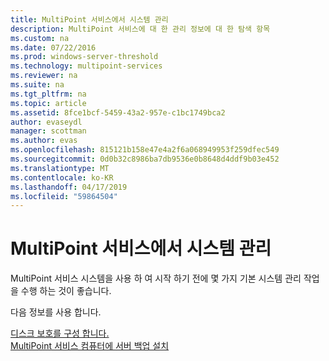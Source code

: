 ```yaml
---
title: MultiPoint 서비스에서 시스템 관리
description: MultiPoint 서비스에 대 한 관리 정보에 대 한 탐색 항목
ms.custom: na
ms.date: 07/22/2016
ms.prod: windows-server-threshold
ms.technology: multipoint-services
ms.reviewer: na
ms.suite: na
ms.tgt_pltfrm: na
ms.topic: article
ms.assetid: 8fce1bcf-5459-43a2-957e-c1bc1749bca2
author: evaseydl
manager: scottman
ms.author: evas
ms.openlocfilehash: 815121b158e47e4a2f6a068949953f259dfec549
ms.sourcegitcommit: 0d0b32c8986ba7db9536e0b8648d4ddf9b03e452
ms.translationtype: MT
ms.contentlocale: ko-KR
ms.lasthandoff: 04/17/2019
ms.locfileid: "59864504"
---
```

# <a name="system-administration-in-multipoint-services"></a>MultiPoint 서비스에서 시스템 관리
MultiPoint 서비스 시스템을 사용 하 여 시작 하기 전에 몇 가지 기본 시스템 관리 작업을 수행 하는 것이 좋습니다.  
  
다음 정보를 사용 합니다.

[디스크 보호를 구성 합니다.](Configure-Disk-Protection-in-MultiPoint-services.md)  
[MultiPoint 서비스 컴퓨터에 서버 백업 설치](Install-Server-Backup-on-your-MultiPoint-services-computer.md) 